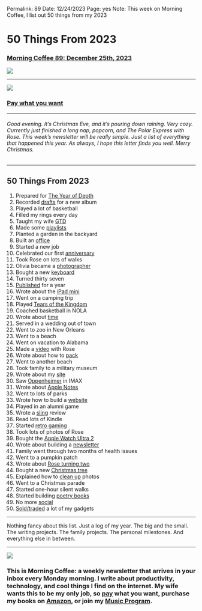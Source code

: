 
Permalink: 89
Date: 12/24/2023
Page: yes
Note: This week on Morning Coffee, I list out 50 things from my 2023

# 50 Things From 2023

### [Morning Coffee 89: December 25th, 2023][1]

![][image-1]

---- 

![][image-2]

### [Pay what you want][2]

---- 

###### Good evening. It’s Christmas Eve, and it’s pouring down raining. Very cozy. Currently just finished a long nap, popcorn, and The Polar Express with Rose. This week’s newsletter will be really simple. Just a list of everything that happened this year. As always, I hope this letter finds you well. Merry Christmas.

---- 

## 50 Things From 2023

1. Prepared for [The Year of Depth][3]
2. Recorded [drafts][4] for a new album
3. Played a lot of basketball
4. Filled my rings every day
5. Taught my wife [GTD][5]
6. Made some [playlists][6]
7. Planted a garden in the backyard
8. Built an [office][7]
9. Started a new job
10. Celebrated our first [anniversary][8]
11. Took Rose on lots of walks
12. Olivia became a [photographer][9]
13. Bought a new [keyboard][10]
14. Turned thirty seven
15. [Published][11] for a year
16. Wrote about the [iPad mini][12]
17. Went on a camping trip
18. Played [Tears of the Kingdom][13]
19. Coached basketball in NOLA
20. Wrote about [time][14]
21. Served in a wedding out of town
22. Went to zoo in New Orleans
23. Went to a beach
24. Went on vacation to Alabama
25. Made a [video][15] with Rose
26. Wrote about how to [pack][16]
27. Went to another beach
28. Took family to a military museum
29. Wrote about my [site][17]
30. Saw [Oppenheimer][18] in IMAX 
31. Wrote about [Apple Notes][19]
32. Went to lots of parks
33. Wrote how to build a [website][20]
34. Played in an alumni game
35. Wrote a [sling][21] review
36. Read lots of Kindle
37. Started [retro gaming][22]
38. Took lots of photos of Rose
39. Bought the [Apple Watch Ultra 2][23]
40. Wrote about building a [newsletter][24]
41. Family went through two months of health issues
42. Went to a pumpkin patch
43. Wrote about [Rose turning two][25]
44. Bought a new [Christmas tree][26]
45. Explained how to [clean up][27] photos
46. Went to a Christmas parade
47. Started one-hour silent walks
48. Started building [poetry books][28]
49. No more [social][29]
50. [Sold/traded][30] a lot of my gadgets

---- 

Nothing fancy about this list. Just a log of my year. The big and the small. The writing projects. The family projects. The personal milestones. And everything else in between.

---- 

![][image-3]

### This is Morning Coffee: a weekly newsletter that arrives in your inbox every Monday morning. I write about productivity, technology, and cool things I find on the internet. My wife wants this to be my only job, so [pay][31] what you want, purchase my books on [Amazon][32], or join my [Music Program][33].

[1]:	https://nashp.com/89
[2]:	https://buy.stripe.com/fZe4jqd135LRc4U4gj
[3]:	https://nashp.com/38
[4]:	https://www.patreon.com/collection/179633?view=expanded
[5]:	https://nashp.com/42
[6]:	https://nashp.com/oh
[7]:	https://nashp.com/48
[8]:	https://nashp.com/49
[9]:	https://photosbyolivia.com
[10]:	https://nashp.com/58
[11]:	https://nashp.com/53
[12]:	https://nashp.com/56
[13]:	https://nashp.com/57
[14]:	https://nashp.com/61
[15]:	https://youtu.be/ShDlx74G_lM
[16]:	https://nashp.com/64
[17]:	https://nashp.com/62
[18]:	https://nashp.com/67
[19]:	https://nashp.com/68
[20]:	https://nashp.com/65
[21]:	https://nashp.com/72
[22]:	https://nashp.com/76
[23]:	https://www.apple.com/apple-watch-ultra-2/
[24]:	https://nashp.com/80
[25]:	https://nashp.com/83
[26]:	https://nashp.com/88
[27]:	https://nashp.com/85
[28]:	https://nashp.com/87
[29]:	https://nashp.com/86
[30]:	https://nashp.com/88
[31]:	https://buy.stripe.com/fZe4jqd135LRc4U4gj
[32]:	https://www.amazon.com/dp/B0CQQG3JCF?binding=paperback&ref=dbs_dp_awt_sb_pc_tpbk
[33]:	https://patreon.com/nashp

[image-1]:	https://nashp.com/_media/mc.gif
[image-2]:	https://i.imgur.com/wdh9Nj7.jpg
[image-3]:	https://i.imgur.com/MwejBou.jpg